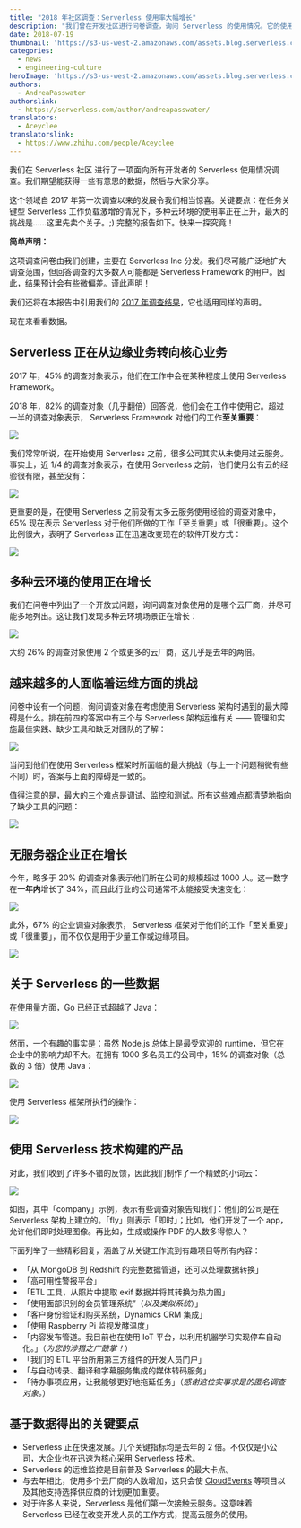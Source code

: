 ```yaml
---
title: "2018 年社区调查：Serverless 使用率大幅增长"
description: "我们曾在开发社区进行问卷调查，询问 Serverless 的使用情况。它的使用率增长连我们自己都惊讶不已，下面来看看数据。"
date: 2018-07-19
thumbnail: 'https://s3-us-west-2.amazonaws.com/assets.blog.serverless.com/2018-community-survey/serverless-survey-header.jpg'
categories:
  - news
  - engineering-culture
heroImage: 'https://s3-us-west-2.amazonaws.com/assets.blog.serverless.com/2018-community-survey/serverless-survey-header.jpg'
authors:
  - AndreaPasswater
authorslink:
  - https://serverless.com/author/andreapasswater/
translators: 
  - Aceyclee
translatorslink: 
  - https://www.zhihu.com/people/Aceyclee
---
```


我们在 Serverless 社区 进行了一项面向所有开发者的 Serverless 使用情况调查。我们期望能获得一些有意思的数据，然后与大家分享。

这个领域自 2017 年第一次调查以来的发展令我们相当惊喜。关键要点：在任务关键型 Serverless 工作负载激增的情况下，多种云环境的使用率正在上升，最大的挑战是......这里先卖个关子。;) 完整的报告如下。快来一探究竟！

**简单声明：**

这项调查问卷由我们创建，主要在 Serverless Inc 分发。我们尽可能广泛地扩大调查范围，但回答调查的大多数人可能都是 Serverless Framework 的用户。因此，结果预计会有些微偏差。谨此声明！

我们还将在本报告中引用我们的 [2017 年调查结果](https://serverless.com/blog/state-of-serverless-community/)，它也适用同样的声明。

现在来看看数据。

## Serverless 正在从边缘业务转向核心业务

2017 年，45% 的调查对象表示，他们在工作中会在某种程度上使用 Serverless Framework。

2018 年，82% 的调查对象（几乎翻倍）回答说，他们会在工作中使用它。超过一半的调查对象表示， Serverless Framework 对他们的工作**至关重要**：

<img src="https://s3-us-west-2.amazonaws.com/assets.blog.serverless.com/2018-community-survey/level-serverless-usage.jpg">

我们常常听说，在开始使用 Serverless 之前，很多公司其实从未使用过云服务。事实上，近 1/4 的调查对象表示，在使用 Serverless 之前，他们使用公有云的经验很有限，甚至没有：

<img src="https://s3-us-west-2.amazonaws.com/assets.blog.serverless.com/2018-community-survey/public-cloud-experience.jpg">

更重要的是，在使用 Serverless 之前没有太多云服务使用经验的调查对象中，65% 现在表示 Serverless 对于他们所做的工作「至关重要」或「很重要」。这个比例很大，表明了 Serverless 正在迅速改变现在的软件开发方式：

<img src="https://s3-us-west-2.amazonaws.com/assets.blog.serverless.com/2018-community-survey/serverless-public-cloud.jpg">

## 多种云环境的使用正在增长

我们在问卷中列出了一个开放式问题，询问调查对象使用的是哪个云厂商，并尽可能多地列出。这让我们发现多种云环境场景正在增长：

<img src="https://s3-us-west-2.amazonaws.com/assets.blog.serverless.com/2018-community-survey/number-serverless-providers.jpg">

大约 26% 的调查对象使用 2 个或更多的云厂商，这几乎是去年的两倍。

## 越来越多的人面临着运维方面的挑战

问卷中设有一个问题，询问调查对象在考虑使用 Serverless 架构时遇到的最大障碍是什么。排在前四的答案中有三个与 Serverless 架构运维有关 —— 管理和实施最佳实践、缺少工具和缺乏对团队的了解：

<img src="https://s3-us-west-2.amazonaws.com/assets.blog.serverless.com/2018-community-survey/concerns-serverless3.jpg">

当问到他们在使用 Serverless 框架时所面临的最大挑战（与上一个问题稍微有些不同）时，答案与上面的障碍是一致的。

值得注意的是，最大的三个难点是调试、监控和测试。所有这些难点都清楚地指向了缺少工具的问题：

<img src="https://s3-us-west-2.amazonaws.com/assets.blog.serverless.com/2018-community-survey/challenges-serverless1.jpg">

## 无服务器企业正在增长

今年，略多于 20% 的调查对象表示他们所在公司的规模超过 1000 人。这一数字在**一年内**增长了 34%，而且此行业的公司通常不太能接受快速变化：

<img src="https://s3-us-west-2.amazonaws.com/assets.blog.serverless.com/2018-community-survey/serverless-company-size.jpg">

此外，67% 的企业调查对象表示， Serverless 框架对于他们的工作「至关重要」或「很重要」，而不仅仅是用于少量工作或边缘项目。

<img src="https://s3-us-west-2.amazonaws.com/assets.blog.serverless.com/2018-community-survey/enterprise-serverless-critical-job.jpg">

## 关于 Serverless 的一些数据

在使用量方面，Go 已经正式超越了 Java：

<img src="https://s3-us-west-2.amazonaws.com/assets.blog.serverless.com/2018-community-survey/serverless-languages-go.jpg">

然而，一个有趣的事实是：虽然 Node.js 总体上是最受欢迎的 runtime，但它在企业中的影响力却不大。在拥有 1000 多名员工的公司中，15% 的调查对象（总数的 3 倍）使用 Java：

<img src="https://s3-us-west-2.amazonaws.com/assets.blog.serverless.com/2018-community-survey/serverless-enterprise-java.jpg">

使用 Serverless 框架所执行的操作：

<img src="https://s3-us-west-2.amazonaws.com/assets.blog.serverless.com/2018-community-survey/serverless-use-case.jpg">

## 使用 Serverless 技术构建的产品

对此，我们收到了许多不错的反馈，因此我们制作了一个精致的小词云：

<img src="https://s3-us-west-2.amazonaws.com/assets.blog.serverless.com/2018-community-survey/serverless-use-case-wordcloud.jpg">

如图，其中「company」示例，表示有些调查对象告知我们：他们的公司是在 Serverless 架构上建立的。「fly」则表示「即时」；比如，他们开发了一个 app，允许他们即时处理图像。再比如，生成或操作 PDF 的人数多得惊人？

下面列举了一些精彩回复，涵盖了从关键工作流到有趣项目等所有内容：

- 「从 MongoDB 到 Redshift 的完整数据管道，还可以处理数据转换」
- 「高可用性警报平台」
- 「ETL 工具，从照片中提取 exif 数据并将其转换为热力图」
- 「使用面部识别的会员管理系统”（*以及类似系统*）」
- 「客户身份验证和购买系统，Dynamics CRM 集成」
- 「使用 Raspberry Pi 监视发酵温度」
- 「内容发布管道。我目前也在使用 IoT 平台，以利用机器学习实现停车自动化。」（*为您的涉猎之广鼓掌！*）
- 「我们的 ETL 平台所用第三方组件的开发人员门户」
- 「与自动转录、翻译和字幕服务集成的媒体转码服务」
- 「待办事项应用，让我能够更好地拖延任务」（*感谢这位实事求是的匿名调查对象。*）

## 基于数据得出的关键要点

- Serverless 正在快速发展。几个关键指标均是去年的 2 倍。不仅仅是小公司，大企业也在迅速为核心采用 Serverless 技术。
- Serverless 的运维监控是目前普及 Serverless 的最大卡点。
- 与去年相比，使用多个云厂商的人数增加，这只会使 [CloudEvents](https://cloudevents.io/) 等项目以及其他支持选择供应商的计划更加重要。
- 对于许多人来说，Serverless 是他们第一次接触云服务。这意味着 Serverless 已经在改变开发人员的工作方式，提高云服务的使用。
